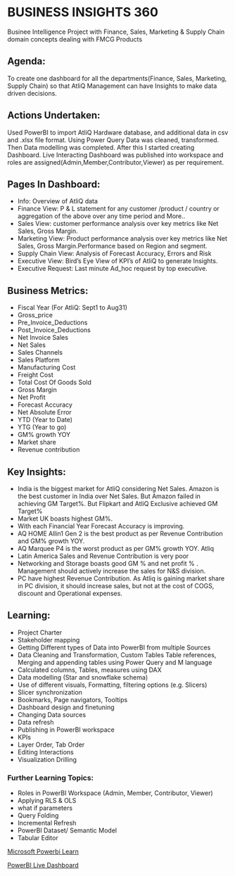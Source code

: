 # BUSINESS INSIGHTS 360

Businee Intelligence Project with Finance, Sales, Marketing & Supply Chain domain concepts dealing with FMCG Products

## Agenda:
To create one dashboard for all the departments(Finance, Sales, Marketing, Supply Chain) so that AtliQ Management can have Insights to make data driven decisions.

## Actions Undertaken:
Used PowerBI to import AtliQ Hardware database, and additional data in csv and .xlsx file format. Using Power Query Data was cleaned, transformed. 
Then Data modelling was completed.
After this I started creating Dashboard.
Live Interacting Dashboard was published into workspace and roles are assigned(Admin,Member,Contributor,Viewer) as per requirement.

## Pages In Dashboard:
* Info: Overview of AtliQ data
* Finance View: P & L statement for any customer /product / country or aggregation of the above over any time period and More..
* Sales View: customer performance analysis over key metrics like Net Sales, Gross Margin.
* Marketing View: Product performance analysis over key metrics like Net Sales, Gross Margin.Performance based on Region and segment.
* Supply Chain View: Analysis of Forecast Accuracy, Errors and Risk
* Executive View: Bird’s Eye View of KPI’s of AtliQ to generate Insights.
* Executive Request: Last minute Ad_hoc request by top executive.

## Business Metrics:
* Fiscal Year (For AtliQ: Sept1 to Aug31)
* Gross_price
* Pre_Invoice_Deductions
* Post_Invoice_Deductions
* Net Invoice Sales
* Net Sales
* Sales Channels
* Sales Platform
* Manufacturing Cost
* Freight Cost
* Total Cost Of Goods Sold
* Gross Margin
* Net Profit
* Forecast Accuracy
* Net Absolute Error
* YTD (Year to Date)
* YTG (Year to go)
* GM% growth YOY
* Market share
* Revenue contribution


## Key Insights:
* India is the biggest market for AtliQ considering Net Sales. Amazon is the best customer in India over Net Sales. But Amazon failed in achieving GM Target%. But Flipkart and AtliQ Exclusive achieved GM Target% 
* Market UK boasts highest GM%. 
* With each Financial Year Forecast Accuracy is improving.
* AQ HOME Allin1 Gen 2 is the best product as per Revenue Contribution and GM% growth YOY.
* AQ Marquee P4 is the worst product as per GM% growth YOY. Atliq 
* Latin America Sales and Revenue Contribution is very poor
* Networking and Storage boasts good GM % and net profit % .  Management should actively increase the sales for N&S division.
* PC have highest Revenue Contribution. As Atliq is gaining market share in PC division, it should increase sales, but not at the cost of COGS, discount and Operational expenses.


## Learning:
* Project Charter
* Stakeholder mapping
* Getting Different types of Data into PowerBI from multiple Sources
* Data Cleaning and Transformation, Custom Tables Table references, Merging and appending tables using Power Query and M language
* Calculated columns, Tables, measures using DAX
* Data modelling (Star and snowflake schema)
* Use of different visuals, Formatting, filtering options (e.g. Slicers)
* Slicer synchronization
* Bookmarks, Page navigators, Tooltips
* Dashboard design and finetuning
* Changing Data sources
* Data refresh
* Publishing in PowerBI workspace
* KPIs
* Layer Order, Tab Order
* Editing Interactions
* Visualization Drilling


### Further Learning Topics:
* Roles in PowerBI Workspace (Admin, Member, Contributor, Viewer)
* Applying RLS & OLS
* what if parameters
* Query Folding
* Incremental Refresh
* PowerBI Dataset/ Semantic Model
* Tabular Editor


[Microsoft Powerbi Learn](https://learn.microsoft.com/en-us/training/powerplatform/power-bi)

[PowerBI Live Dashboard]()


 
